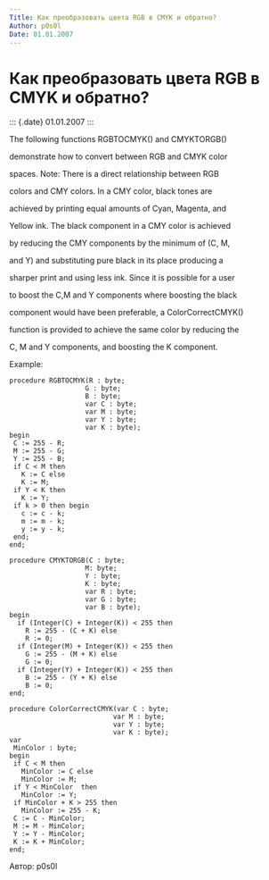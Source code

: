 ```yaml
---
Title: Как преобразовать цвета RGB в CMYK и обратно?
Author: p0s0l
Date: 01.01.2007
---
```



Как преобразовать цвета RGB в CMYK и обратно?
=============================================

::: {.date}
01.01.2007
:::

The following functions RGBTOCMYK() and CMYKTORGB()

demonstrate how to convert between RGB and CMYK color

spaces. Note: There is a direct relationship between RGB

colors and CMY colors. In a CMY color, black tones are

achieved by printing equal amounts of Cyan, Magenta, and

Yellow ink. The black component in a CMY color is achieved

by reducing the CMY components by the minimum of (C, M,

and Y) and substituting pure black in its place producing a

sharper print and using less ink. Since it is possible for a user

to boost the C,M and Y components where boosting the black

component would have been preferable, a ColorCorrectCMYK()

function is provided to achieve the same color by reducing the

C, M and Y components, and boosting the K component.

Example:

    procedure RGBTOCMYK(R : byte;
                       G : byte;
                       B : byte;
                       var C : byte;
                       var M : byte;
                       var Y : byte;
                       var K : byte);
    begin
     C := 255 - R;
     M := 255 - G;
     Y := 255 - B;
     if C < M then
       K := C else
       K := M;
     if Y < K then
       K := Y;
     if k > 0 then begin
       c := c - k;
       m := m - k;
       y := y - k;
     end;
    end;
     
    procedure CMYKTORGB(C : byte;
                       M: byte;
                       Y : byte;
                       K : byte;
                       var R : byte;
                       var G : byte;
                       var B : byte);
    begin
      if (Integer(C) + Integer(K)) < 255 then
        R := 255 - (C + K) else
        R := 0;
      if (Integer(M) + Integer(K)) < 255 then
        G := 255 - (M + K) else
        G := 0;
      if (Integer(Y) + Integer(K)) < 255 then
        B := 255 - (Y + K) else
        B := 0;
    end;
     
    procedure ColorCorrectCMYK(var C : byte;
                              var M : byte;
                              var Y : byte;
                              var K : byte);
    var
     MinColor : byte;
    begin
     if C < M then
       MinColor := C else
       MinColor := M;
     if Y < MinColor  then
       MinColor := Y;
     if MinColor + K > 255 then
       MinColor := 255 - K;
     C := C - MinColor;
     M := M - MinColor;
     Y := Y - MinColor;
     K := K + MinColor;
    end;

Автор: p0s0l
